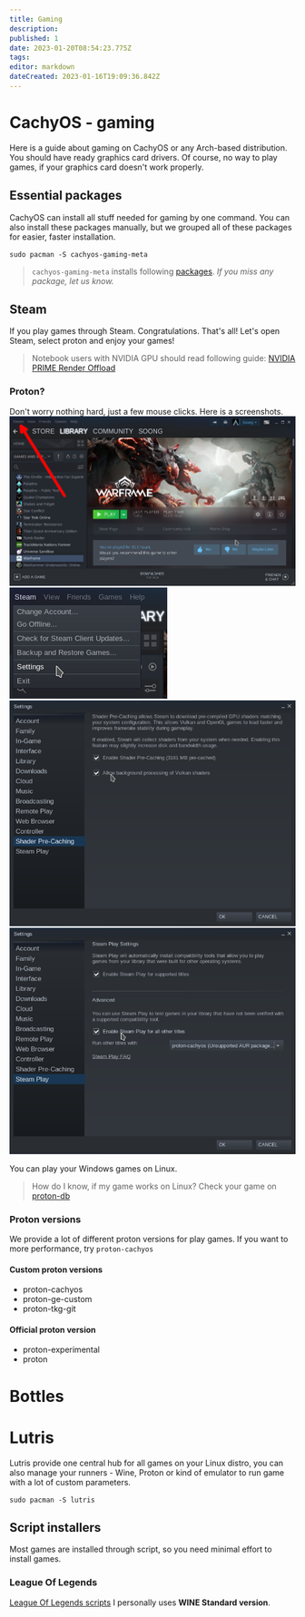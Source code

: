 ```yaml
---
title: Gaming
description: 
published: 1
date: 2023-01-20T08:54:23.775Z
tags: 
editor: markdown
dateCreated: 2023-01-16T19:09:36.842Z
---
```


# CachyOS - gaming
Here is a guide about gaming on CachyOS or any Arch-based distribution.  
You should have ready graphics card drivers. Of course, no way to play games, if your graphics card doesn't work properly.

## Essential packages
CachyOS can install all stuff needed for gaming by one command. You can also install these packages manually, but we grouped all of these packages for easier, faster installation.  
```
sudo pacman -S cachyos-gaming-meta
```
> `cachyos-gaming-meta` installs following [packages](https://github.com/CachyOS/CachyOS-PKGBUILDS/blob/master/cachyos-gaming-meta/PKGBUILD). *If you miss any package, let us know.*

## Steam
If you play games through Steam. Congratulations. That's all! Let's open Steam, select proton and enjoy your games!
> Notebook users with NVIDIA GPU should read following guide: [NVIDIA PRIME Render Offload](https://wiki.cachyos.org/en/notebooks)

### Proton?
Don't worry nothing hard, just a few mouse clicks. Here is a screenshots.
![screenshot_20230116_212054.png](/screenshot_20230116_212054.png)
![screenshot_20230116_212256.png](/screenshot_20230116_212256.png)
![screenshot_20230116_212402.png](/screenshot_20230116_212402.png)
![screenshot_20230116_212343.png](/screenshot_20230116_212343.png)

You can play your Windows games on Linux.
> How do I know, if my game works on Linux? Check your game on [proton-db](https://www.protondb.com/)

### Proton versions
We provide a lot of different proton versions for play games. If you want to more performance, try `proton-cachyos`


#### Custom proton versions
- proton-cachyos
- proton-ge-custom
- proton-tkg-git

#### Official proton version
- proton-experimental
- proton

# Bottles

# Lutris
Lutris provide one central hub for all games on your Linux distro, you can also manage your runners - Wine, Proton or kind of emulator to run game with a lot of custom parameters. 
```
sudo pacman -S lutris
```
## Script installers
Most games are installed through script, so you need minimal effort to install games.

### League Of Legends
[League Of Legends scripts](https://lutris.net/games/league-of-legends/)
I personally uses **WINE Standard version**.
